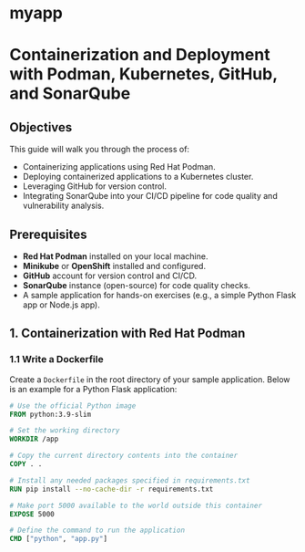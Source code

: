 # myapp

# Containerization and Deployment with Podman, Kubernetes, GitHub, and SonarQube

## Objectives
This guide will walk you through the process of:
- Containerizing applications using Red Hat Podman.
- Deploying containerized applications to a Kubernetes cluster.
- Leveraging GitHub for version control.
- Integrating SonarQube into your CI/CD pipeline for code quality and vulnerability analysis.

## Prerequisites
- **Red Hat Podman** installed on your local machine.
- **Minikube** or **OpenShift** installed and configured.
- **GitHub** account for version control and CI/CD.
- **SonarQube** instance (open-source) for code quality checks.
- A sample application for hands-on exercises (e.g., a simple Python Flask app or Node.js app).

## 1. Containerization with Red Hat Podman

### 1.1 Write a Dockerfile
Create a `Dockerfile` in the root directory of your sample application. Below is an example for a Python Flask application:

```Dockerfile
# Use the official Python image
FROM python:3.9-slim

# Set the working directory
WORKDIR /app

# Copy the current directory contents into the container
COPY . .

# Install any needed packages specified in requirements.txt
RUN pip install --no-cache-dir -r requirements.txt

# Make port 5000 available to the world outside this container
EXPOSE 5000

# Define the command to run the application
CMD ["python", "app.py"]

